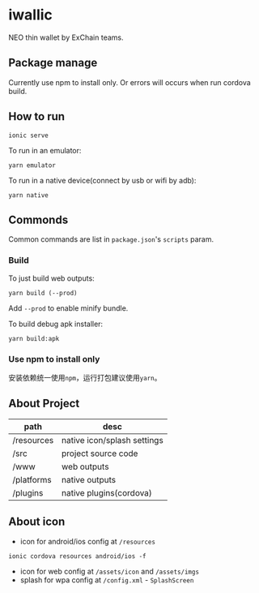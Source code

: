 # iwallic

NEO thin wallet by ExChain teams.

## Package manage

Currently use npm to install only. Or errors will occurs when run cordova build.

## How to run

```
ionic serve
```

To run in an emulator:

```
yarn emulator
```

To run in a native device(connect by usb or wifi by adb):

```
yarn native
```

## Commonds

Common commands are list in ``package.json``'s ``scripts`` param.

### Build
To just build web outputs:

```
yarn build (--prod)
```

Add ``--prod`` to enable minify bundle.

To build debug apk installer:

```
yarn build:apk
```

### Use npm to install only

安装依赖统一使用``npm``，运行打包建议使用``yarn``。

## About Project

path | desc
-|-
/resources | native icon/splash settings
/src | project source code
/www | web outputs
/platforms | native outputs
/plugins | native plugins(cordova)

## About icon

* icon for android/ios config at ``/resources``
```
ionic cordova resources android/ios -f
```

* icon for web config at ``/assets/icon`` and ``/assets/imgs``
* splash for wpa config at ``/config.xml`` - ``SplashScreen``